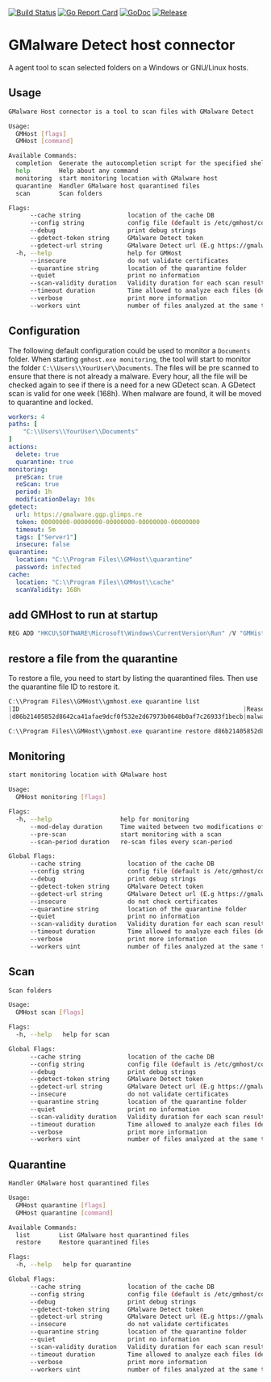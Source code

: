[![Build Status](https://github.com/glimps-re/host-connector/actions/workflows/go.yml/badge.svg)](https://github.com/glimps-re/host-connector/actions/workflows/go.yml)
[![Go Report Card](https://goreportcard.com/badge/github.com/glimps-re/host-connector)](https://goreportcard.com/report/github.com/glimps-re/host-connector)
[![GoDoc](https://pkg.go.dev/badge/github.com/glimps-re/host-connector?status.svg)](https://pkg.go.dev/github.com/glimps-re/host-connector?tab=doc)
[![Release](https://github.com/glimps-re/host-connector/actions/workflows/release.yml/badge.svg)](https://github.com/glimps-re/host-connector/actions/workflows/release.yml)

# GMalware Detect host connector 

A agent tool to scan selected folders on a Windows or GNU/Linux hosts.

## Usage


```bash
GMalware Host connector is a tool to scan files with GMalware Detect

Usage:
  GMHost [flags]
  GMHost [command]

Available Commands:
  completion  Generate the autocompletion script for the specified shell
  help        Help about any command
  monitoring  start monitoring location with GMalware host
  quarantine  Handler GMalware host quarantined files
  scan        Scan folders

Flags:
      --cache string             location of the cache DB
      --config string            config file (default is /etc/gmhost/config) (default "/etc/gmhost/config")
      --debug                    print debug strings
      --gdetect-token string     GMalware Detect token
      --gdetect-url string       GMalware Detect url (E.g https://gmalware.ggp.glimps.re)
  -h, --help                     help for GMHost
      --insecure                 do not validate certificates
      --quarantine string        location of the quarantine folder
      --quiet                    print no information
      --scan-validity duration   Validity duration for each scan result (default 168h0m0s)
      --timeout duration         Time allowed to analyze each files (default 5m0s)
      --verbose                  print more information
      --workers uint             number of files analyzed at the same time (default 4)
```


## Configuration

The following default configuration could be used to monitor a `Documents` folder.
When starting `gmhost.exe monitoring`, the tool will start to monitor the folder `C:\\Users\\YourUser\\Documents`.
The files will be pre scanned to ensure that there is not already a malware. Every hour, all the file will be checked again to see if there is a need for a new GDetect scan.
A GDetect scan is valid for one week (168h). When malware are found, it will be moved to quarantine and locked.

```yaml
workers: 4
paths: [
    "C:\\Users\\YourUser\\Documents"
]
actions:
  delete: true
  quarantine: true
monitoring:
  preScan: true
  reScan: true
  period: 1h
  modificationDelay: 30s
gdetect:
  url: https://gmalware.ggp.glimps.re
  token: 00000000-00000000-00000000-00000000-00000000
  timeout: 5m
  tags: ["Server1"]
  insecure: false
quarantine:
  location: "C:\\Program Files\\GMHost\\quarantine"
  password: infected
cache:
  location: "C:\\Program Files\\GMHost\\cache"
  scanValidity: 168h
```

## add GMHost to run at startup

```powershell
REG ADD "HKCU\SOFTWARE\Microsoft\Windows\CurrentVersion\Run" /V "GMHist" /t REG_SZ /F /D "C:\Program Files\GMHost\gmhost.exe monitoring"
```

## restore a file from the quarantine

To restore a file, you need to start by listing the quarantined files. Then use the quarantine file ID to restore it.

```powershell
C:\\Program Files\\GMHost\\gmhost.exe quarantine list
|ID                                                              |Reason                   |File                |
|d86b21405852d8642ca41afae9dcf0f532e2d67973b0648b0af7c26933f1becb|malware: eicar           |eicar.txt           |

C:\\Program Files\\GMHost\\gmhost.exe quarantine restore d86b21405852d8642ca41afae9dcf0f532e2d67973b0648b0af7c26933f1becb
```

## Monitoring

```bash
start monitoring location with GMalware host

Usage:
  GMHost monitoring [flags]

Flags:
  -h, --help                   help for monitoring
      --mod-delay duration     Time waited between two modifications of a file before submitting it (default 30s)
      --pre-scan               start monitoring with a scan
      --scan-period duration   re-scan files every scan-period

Global Flags:
      --cache string             location of the cache DB
      --config string            config file (default is /etc/gmhost/config) (default "/etc/gmhost/config")
      --debug                    print debug strings
      --gdetect-token string     GMalware Detect token
      --gdetect-url string       GMalware Detect url (E.g https://gmalware.ggp.glimps.re)
      --insecure                 do not check certificates
      --quarantine string        location of the quarantine folder
      --quiet                    print no information
      --scan-validity duration   Validity duration for each scan result (default 168h0m0s)
      --timeout duration         Time allowed to analyze each files (default 5m0s)
      --verbose                  print more information
      --workers uint             number of files analyzed at the same time (default 4)
```

## Scan

```bash
Scan folders

Usage:
  GMHost scan [flags]

Flags:
  -h, --help   help for scan

Global Flags:
      --cache string             location of the cache DB
      --config string            config file (default is /etc/gmhost/config) (default "/etc/gmhost/config")
      --debug                    print debug strings
      --gdetect-token string     GMalware Detect token
      --gdetect-url string       GMalware Detect url (E.g https://gmalware.ggp.glimps.re)
      --insecure                 do not validate certificates
      --quarantine string        location of the quarantine folder
      --quiet                    print no information
      --scan-validity duration   Validity duration for each scan result (default 168h0m0s)
      --timeout duration         Time allowed to analyze each files (default 5m0s)
      --verbose                  print more information
      --workers uint             number of files analyzed at the same time (default 4)
```

## Quarantine

```bash
Handler GMalware host quarantined files

Usage:
  GMHost quarantine [flags]
  GMHost quarantine [command]

Available Commands:
  list        List GMalware host quarantined files
  restore     Restore quarantined files

Flags:
  -h, --help   help for quarantine

Global Flags:
      --cache string             location of the cache DB
      --config string            config file (default is /etc/gmhost/config) (default "/etc/gmhost/config")
      --debug                    print debug strings
      --gdetect-token string     GMalware Detect token
      --gdetect-url string       GMalware Detect url (E.g https://gmalware.ggp.glimps.re)
      --insecure                 do not validate certificates
      --quarantine string        location of the quarantine folder
      --quiet                    print no information
      --scan-validity duration   Validity duration for each scan result (default 168h0m0s)
      --timeout duration         Time allowed to analyze each files (default 5m0s)
      --verbose                  print more information
      --workers uint             number of files analyzed at the same time (default 4)
```
